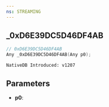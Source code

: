```yaml
---
ns: STREAMING
---
```

## _0xD6E39DC5D46DF4AB

```c
// 0xD6E39DC5D46DF4AB
Any _0xD6E39DC5D46DF4AB(Any p0);
```

```
NativeDB Introduced: v1207
```

## Parameters
* **p0**:
